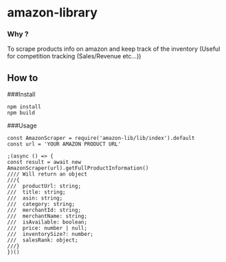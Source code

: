# amazon-library

### Why ?

To scrape products info on amazon and keep track of the inventory (Useful for competition tracking (Sales/Revenue etc...))

## How to 

###Install
`````
npm install
npm build
`````

###Usage

````
const AmazonScraper = require('amazon-lib/lib/index').default
const url = 'YOUR AMAZON PRODUCT URL'

;(async () => {
const result = await new AmazonScraper(url).getFullProductInformation()
//// Will return an object
///{
///  productUrl: string;
///  title: string;
///  asin: string;
///  category: string;
///  merchantId: string;
///  merchantName: string;
///  isAvailable: boolean;
///  price: number | null;
///  inventorySize?: number;
///  salesRank: object;
///}
})()

``````
